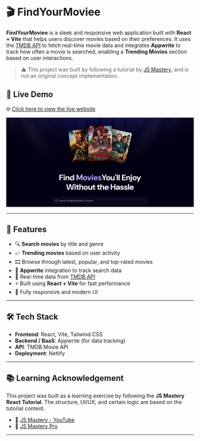 # 🎬 FindYourMoviee

**FindYourMoviee** is a sleek and responsive web application built with **React + Vite** that helps users discover movies based on their preferences. It uses the [TMDB API](https://developer.themoviedb.org/reference/discover-movie) to fetch real-time movie data and integrates **Appwrite** to track how often a movie is searched, enabling a **Trending Movies** section based on user interactions.

> ⚠️ This project was built by following a tutorial by [JS Mastery](https://youtu.be/dCLhUialKPQ?si=yp1PkTwC9gZX7KOJ), and is not an original concept implementation.

## 🚀 Live Demo

🌐 [Click here to view the live website](https://findyourmoviee.netlify.app/)

![Preview of FindYourMoviee](preview.png)

---

## 📌 Features

- 🔍 **Search movies** by title and genre
- 📈 **Trending movies** based on user activity
- 🎞️ Browse through latest, popular, and top-rated movies
- 📁 **Appwrite** integration to track search data
- 📡 Real-time data from [TMDB API](https://developer.themoviedb.org/reference/discover-movie)
- ⚡ Built using **React + Vite** for fast performance
- 📱 Fully responsive and modern UI

---

## 🛠️ Tech Stack

- **Frontend**: React, Vite, Tailwind CSS
- **Backend / BaaS**: Appwrite (for data tracking)
- **API**: TMDB Movie API
- **Deployment**: Netlify

---

## 📚 Learning Acknowledgement

This project was built as a learning exercise by following the **JS Mastery React Tutorial**. The structure, UI/UX, and certain logic are based on the tutorial content.

- 🔗 [JS Mastery - YouTube](https://www.youtube.com/c/JavaScriptMastery)
- 🔗 [JS Mastery Pro](https://jsmastery.pro/)

---

